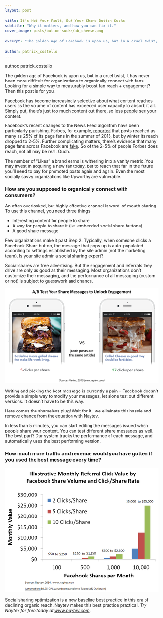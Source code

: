 ```yaml
---
layout: post

title: It's Not Your Fault, But Your Share Button Sucks
subtitle: "Why it matters, and how you can fix it."
cover_image: posts/button-sucks/ab_cheese.png

excerpt: "The golden age of Facebook is upon us, but in a cruel twist, it has never been more difficult for organizations to organically connect with fans."

author: patrick_costello
---
```


author: patrick_costello

The golden age of Facebook is upon us, but in a cruel twist, it has never been more difficult for organizations to organically connect with fans. Looking for a simple way to measurably boost fan reach + engagement? Then this post is for you.

Facebook has become increasingly selective about what content reaches users as the volume of content has exceeded user capacity to absorb it all. Simply put, there’s just too much content out there, so less people see your content.

Facebook’s recent changes to the News Feed algorithm have been particularly punishing. Forbes, for example, [reported](http://www.forbes.com/sites/stevecooper/2013/12/23/facebooks-algorithm-change-not-a-boon-for-all-publishers/) that posts reached as many as 25% of its page fans in the summer of 2013, but by winter its reach dropped to 2-5%. Further complicating matters, there’s evidence that many page fans across Facebook are [fake](http://www.salon.com/2014/02/14/facebooks_big_like_problem_major_money_and_major_scams/). So of the 2-5% of people Forbes does reach, not all may be real. Ouch.

The number of “Likes” a brand earns is withering into a vanity metric. You may invest in acquiring a new fan today, but to reach that fan in the future you’ll need to pay for promoted posts again and again. Even the most socially savvy organizations like Upworthy are vulnerable.

### How are you supposed to organically connect with consumers?

An often overlooked, but highly effective channel is word-of-mouth sharing. To use this channel, you need three things:

* Interesting content for people to share
* A way for people to share it (i.e. embedded social share buttons)
* A good share message

Few organizations make it past Step 2. Typically, when someone clicks a Facebook Share button, the message that pops up is auto-populated according to settings established by the site admin (not the marketing team). Is your site admin a social sharing expert?

Social shares are free advertising. But the engagement and referrals they drive are only as good as their messaging. Most organizations don’t customize their messaging, and the performance of all messaging (custom or not) is subject to guesswork and chance.

<div class="full zoomable"><img src="/images/posts/button-sucks/ab_cheese.png"></div>

Writing and picking the best message is currently a pain – Facebook doesn’t provide a simple way to modify your messages, let alone test out different versions. It doesn’t have to be this way.

Here comes the shameless plug! Wait for it…we eliminate this hassle and remove chance from the equation with Naytev.

In less than 5 minutes, you can start editing the messages issued when people share your content. You can test different share messages as well. The best part? Our system tracks the performance of each message, and automatically uses the best performing version.

### How much more traffic and revenue would you have gotten if you used the best message every time?

<div class="full zoomable"><img src="/images/posts/button-sucks/ab_graphs.png"></div>

Social sharing optimization is a new baseline best practice in this era of declining organic reach. Naytev makes this best practice practical. *Try Naytev for free today at www.naytev.com.*